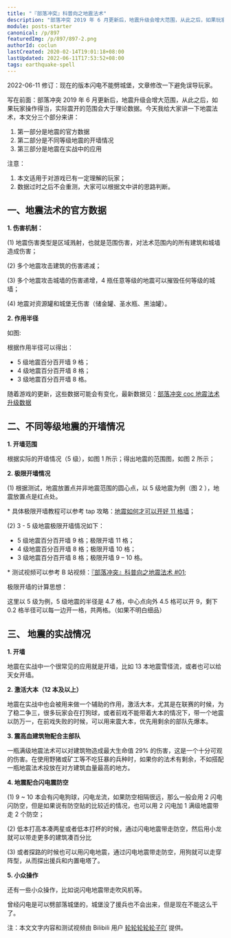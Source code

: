 ```yaml
---
title: "『部落冲突』科普向之地震法术"
description: "部落冲突 2019 年 6 月更新后，地震升级会增大范围，从此之后，如果玩家操作得当，实际震开的范围会大于理论数据。今天我给大家讲一下地震法术，本文分三个部分来讲：第一部分是地震的官方数据，第二部分是不同等级地震的开墙情况，第三部分是地震在实战中的应用。"
module: posts-starter
canonical: /p/897
featuredImg: /p/897/897-2.png
authorId: coclun
lastCreated: 2020-02-14T19:01:18+08:00
lastUpdated: 2022-06-11T17:53:52+08:00
tags: earthquake-spell
---
```


<PostHistory>
2022-06-11 修订：现在的版本闪电不能劈城堡，文章修改一下避免误导玩家。
</PostHistory>

写在前面：部落冲突 2019 年 6 月更新后，地震升级会增大范围，从此之后，如果玩家操作得当，实际震开的范围会大于理论数据。今天我给大家讲一下地震法术，本文分三个部分来讲：

1. 第一部分是地震的官方数据
2. 第二部分是不同等级地震的开墙情况
3. 第三部分是地震在实战中的应用

注意：

1. 本文适用于对游戏已有一定理解的玩家；
2. 数据过时之后不会重测，大家可以根据文中讲的思路判断。

## 一、地震法术的官方数据

**1. 伤害机制：**

(1) 地震伤害类型是区域溅射，也就是范围伤害，对法术范围内的所有建筑和城墙造成伤害；

(2) 多个地震攻击建筑的伤害递减；

(3) 多个地震攻击城墙的伤害递增，4 瓶任意等级的地震可以摧毁任何等级的城墙；

(4) 地震对资源罐和城堡无伤害（储金罐、圣水瓶、黑油罐）。

**2. 作用半径**

如图:

<Pic src="/p/897/20200214160243.png" width="843" height="248" alt="地震法术数据" :lazyLoading="false" />

根据作用半径可以得出：

- 5 级地震百分百开墙 9 格；
- 4 级地震百分百开墙 8 格；
- 3 级地震百分百开墙 8 格。

随着游戏的更新，这些数据可能会有变化，最新数据见：[部落冲突 coc 地震法术升级数据](/upgrade/0181-Earthquake-Spell)

## 二、不同等级地震的开墙情况

**1. 开墙范围**

根据实际的开墙情况（5 级），如图 1 所示；得出地震的范围图，如图 2 所示；

<Pic src="/p/897/897-1.png" width="464" height="386" alt="地震范围（实测）" caption="图 1" maxWidth="400px" />
<Pic src="/p/897/897-2.png" width="456" height="421" alt="地震范围（简图）" caption="图 2" maxWidth="400px" />

**2. 极限开墙情况**

(1) 根据测试，地震放置点并非地震范围的圆心点，以 5 级地震为例（图 2 ），地震放置点是红点处。

\* 具体极限开墙教程可以参考 tap 攻略：[地震如何才可以开好 11 格墙](https://www.taptap.cn/moment/15220332348575504)；

(2) 3 - 5 级地震极限开墙情况如下：

- 5 级地震百分百开墙 9 格；极限开墙 11 格；
- 4 级地震百分百开墙 8 格；极限开墙 10 格；
- 3 级地震百分百开墙 8 格；极限开墙 9 – 10 格。

\* 测试视频可以参考 B 站视频：[『部落冲突』科普向之地震法术 #01](https://www.bilibili.com/video/av88563791/);

极限开墙的计算思想：

这里以 5 级为例，5 级地震的半径是 4.7 格，中心点向外 4.5 格可以开 9，剩下 0.2 格半径可以每一边开一格，共两格。（如果不明白细品）

## 三、 地震的实战情况

**1. 开墙**

地震在实战中一个很常见的应用就是开墙，比如 13 本地震雪怪流，或者也可以给天女开墙。

**2. 激活大本（12 本及以上）**

地震在实战中也会被用来做一个辅助的作用，激活大本，尤其是在联赛的时候，为了稳二争三，很多玩家会在打狗球，或者前戏不能带着大本的情况下，带一个地震以防万一，在前戏失败的时候，可以用来震大本，优先用剩余的部队先爆本。

**3. 震高血建筑物配合主部队**

一瓶满级地震法术可以对建筑物造成最大生命值 29% 的伤害，这是一个十分可观的伤害。在使用野猪或矿工等不吃狂暴的兵种时，如果你的法术有剩余，不如搭配一瓶地震法术投放在对方建筑血量最高的地方。

**4. 地震配合闪电震防空**

(1) 9 ~ 10 本会有闪电狗球，闪电龙流，如果防空相隔很远，那么一般会用 2 闪电闪防空，但是如果说有防空贴的比较近的情况，也可以用 2 闪电加 1 满级地震带走 2 个防空；

(2) 低本打高本凑两星或者低本打杯的时候，通过闪电地震带走防空，然后用小龙就可以带走更多的建筑凑百分比

(3) 或者探路的时候也可以用闪电地震，通过闪电地震带走防空，用狗就可以走穿阵型，从而探出援兵和内置电塔了。

**5. 小众操作**

还有一些小众操作，比如说闪电地震带走吹风机等。

曾经闪电是可以劈部落城堡的，城堡没了援兵也不会出来，但是现在不能这么干了。


<PostCopyright>
注：本文文字内容和测试视频由 Bilibili 用户 <a href="https://space.bilibili.com/21269399/" target="_blank" rel="noopener noreferrer">轮轮轮轮轮子吖</a> 提供。
</PostCopyright>